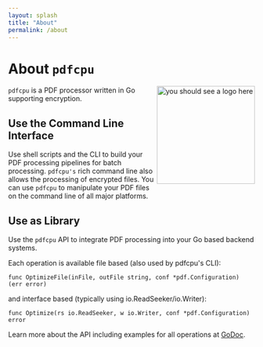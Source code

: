 ```yaml
---
layout: splash
title: "About"
permalink: /about
---
```


# About `pdfcpu`

<img src="{{site-url}}/assets/logoSmall.png" width=200 align=right alt="you should see a logo here">

`pdfcpu` is a PDF processor written in Go supporting encryption.

## Use the Command Line Interface

Use shell scripts and the CLI to build your PDF processing pipelines for batch processing. `pdfcpu's` rich command line also allows the processing of encrypted files. You can use `pdfcpu` to manipulate your PDF files on the command line of all major platforms.  

## Use as Library
Use the `pdfcpu` API to integrate PDF processing into your Go based backend systems.

Each operation is available file based (also used by pdfcpu's CLI):
```
func OptimizeFile(inFile, outFile string, conf *pdf.Configuration) (err error)
```

and interface based (typically using io.ReadSeeker/io.Writer):
```
func Optimize(rs io.ReadSeeker, w io.Writer, conf *pdf.Configuration) error
```

Learn more about the API including examples for all operations at [GoDoc](https://godoc.org/github.com/pdfcpu/pdfcpu/pkg/api).


